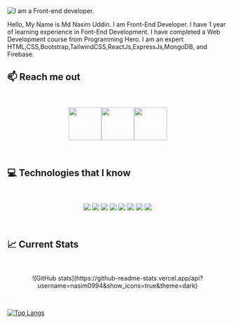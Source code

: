 ![I am a Front-end developer. ](https://media.licdn.com/dms/image/D5616AQEbcvWCPm6PHQ/profile-displaybackgroundimage-shrink_350_1400/0/1670508458480?e=1678320000&v=beta&t=aKGYLH-hdsQucYOYQnVMwrAlmhYQM26ZHqn1V1ke7kk)

Hello, My Name is Md Nasim Uddin. I am Front-End Developer.
I have 1 year of learning experience in Font-End Development.
I have completed a Web Development course from Programming Hero.
I am an expert HTML,CSS,Bootstrap,TailwindCSS,ReactJs,ExpressJs,MongoDB, and Firebase.

## :mailbox: Reach me out

<br />

[<p align="center"><img height="75" src="https://github.com/mir-hussain/mir-hussain/blob/main/images/icons/Linkedin.png">](https://www.linkedin.com/in/mirhussainmurtaza/)[<img height="75" src="https://github.com/mir-hussain/mir-hussain/blob/main/images/icons/Facebook.png">](https://www.facebook.com/mirhussainmurtaza)[<img height="75" src="https://github.com/mir-hussain/mir-hussain/blob/main/images/icons/Twitter.png"> </p>](https://twitter.com/_mir_hussain_)

<br />

## :computer: Technologies that I know

<br>
<p align="center">
<img src="https://github.com/mir-hussain/mir-hussain/blob/main/images/icons/HTML.png"/>
<img src="https://github.com/mir-hussain/mir-hussain/blob/main/images/icons/css.png"/>
<img src="https://github.com/mir-hussain/mir-hussain/blob/main/images/icons/JavaScript.png"/>
<img src="https://github.com/mir-hussain/mir-hussain/blob/main/images/icons/react.png"/>
<img src="https://github.com/mir-hussain/mir-hussain/blob/main/images/icons/tailwind.png"/>
<img src="https://github.com/mir-hussain/mir-hussain/blob/main/images/icons/Bootsrap.png"/>
<img src="https://github.com/mir-hussain/mir-hussain/blob/main/images/icons/node.png"/>
<img src="https://github.com/mir-hussain/mir-hussain/blob/main/images/icons/express.png"/>
</p><br/>

## :chart_with_upwards_trend: Current Stats

<br />
<p align="center">
![GitHub stats](https://github-readme-stats.vercel.app/api?username=nasim0994&show_icons=true&theme=dark)

</p>
<br/>

[![Top Langs](https://github-readme-stats.vercel.app/api/top-langs/?username=nasim0994&layout=compact)](https://github.com/anuraghazra/github-readme-stats)
